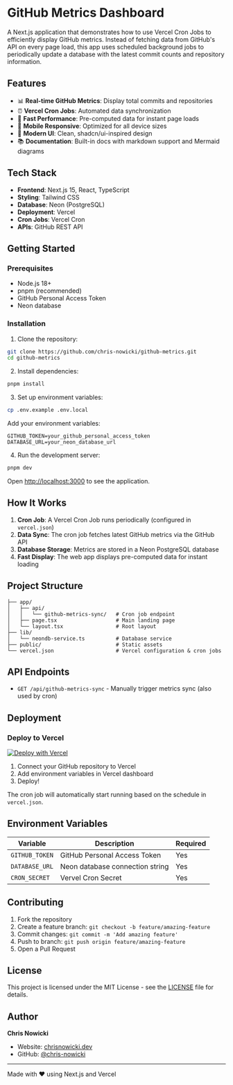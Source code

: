# GitHub Metrics Dashboard

A Next.js application that demonstrates how to use Vercel Cron Jobs to efficiently display GitHub metrics. Instead of fetching data from GitHub's API on every page load, this app uses scheduled background jobs to periodically update a database with the latest commit counts and repository information.

## Features

- 📊 **Real-time GitHub Metrics**: Display total commits and repositories
- ⏰ **Vercel Cron Jobs**: Automated data synchronization
- 🚀 **Fast Performance**: Pre-computed data for instant page loads
- 📱 **Mobile Responsive**: Optimized for all device sizes
- 🎨 **Modern UI**: Clean, shadcn/ui-inspired design
- 📚 **Documentation**: Built-in docs with markdown support and Mermaid diagrams

## Tech Stack

- **Frontend**: Next.js 15, React, TypeScript
- **Styling**: Tailwind CSS
- **Database**: Neon (PostgreSQL)
- **Deployment**: Vercel
- **Cron Jobs**: Vercel Cron
- **APIs**: GitHub REST API

## Getting Started

### Prerequisites

- Node.js 18+
- pnpm (recommended)
- GitHub Personal Access Token
- Neon database

### Installation

1. Clone the repository:

```bash
git clone https://github.com/chris-nowicki/github-metrics.git
cd github-metrics
```

2. Install dependencies:

```bash
pnpm install
```

3. Set up environment variables:

```bash
cp .env.example .env.local
```

Add your environment variables:

```env
GITHUB_TOKEN=your_github_personal_access_token
DATABASE_URL=your_neon_database_url
```

4. Run the development server:

```bash
pnpm dev
```

Open [http://localhost:3000](http://localhost:3000) to see the application.

## How It Works

1. **Cron Job**: A Vercel Cron Job runs periodically (configured in `vercel.json`)
2. **Data Sync**: The cron job fetches latest GitHub metrics via the GitHub API
3. **Database Storage**: Metrics are stored in a Neon PostgreSQL database
4. **Fast Display**: The web app displays pre-computed data for instant loading

## Project Structure

```
├── app/
│   ├── api/
│   │   └── github-metrics-sync/   # Cron job endpoint
│   ├── page.tsx                   # Main landing page
│   └── layout.tsx                 # Root layout
├── lib/
│   └── neondb-service.ts          # Database service
├── public/                        # Static assets
└── vercel.json                    # Vercel configuration & cron jobs
```

## API Endpoints

- `GET /api/github-metrics-sync` - Manually trigger metrics sync (also used by cron)

## Deployment

### Deploy to Vercel

[![Deploy with Vercel](https://vercel.com/button)](https://vercel.com/new/clone?repository-url=https://github.com/chris-nowicki/github-metrics)

1. Connect your GitHub repository to Vercel
2. Add environment variables in Vercel dashboard
3. Deploy!

The cron job will automatically start running based on the schedule in `vercel.json`.

## Environment Variables

| Variable       | Description                     | Required |
| -------------- | ------------------------------- | -------- |
| `GITHUB_TOKEN` | GitHub Personal Access Token    | Yes      |
| `DATABASE_URL` | Neon database connection string | Yes      |
| `CRON_SECRET`  | Vervel Cron Secret              | Yes      |

## Contributing

1. Fork the repository
2. Create a feature branch: `git checkout -b feature/amazing-feature`
3. Commit changes: `git commit -m 'Add amazing feature'`
4. Push to branch: `git push origin feature/amazing-feature`
5. Open a Pull Request

## License

This project is licensed under the MIT License - see the [LICENSE](LICENSE) file for details.

## Author

**Chris Nowicki**

- Website: [chrisnowicki.dev](https://www.chrisnowicki.dev)
- GitHub: [@chris-nowicki](https://github.com/chris-nowicki)

---

Made with ❤️ using Next.js and Vercel
